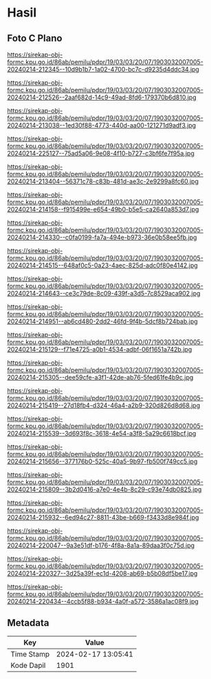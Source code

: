 # Hasil

## Foto C Plano

https://sirekap-obj-formc.kpu.go.id/86ab/pemilu/pdpr/19/03/03/20/07/1903032007005-20240214-212345--10d9b1b7-1a02-4700-bc7c-d9235d4ddc34.jpg

https://sirekap-obj-formc.kpu.go.id/86ab/pemilu/pdpr/19/03/03/20/07/1903032007005-20240214-212526--2aaf682d-14c9-49ad-8fd6-179370b6d810.jpg

https://sirekap-obj-formc.kpu.go.id/86ab/pemilu/pdpr/19/03/03/20/07/1903032007005-20240214-213038--1ed30f88-4773-440d-aa00-121271d9adf3.jpg

https://sirekap-obj-formc.kpu.go.id/86ab/pemilu/pdpr/19/03/03/20/07/1903032007005-20240214-225127--75ad5a06-9e08-4f10-b727-c3bf6fe7f95a.jpg

https://sirekap-obj-formc.kpu.go.id/86ab/pemilu/pdpr/19/03/03/20/07/1903032007005-20240214-213404--56371c78-c83b-481d-ae3c-2e9299a8fc60.jpg

https://sirekap-obj-formc.kpu.go.id/86ab/pemilu/pdpr/19/03/03/20/07/1903032007005-20240214-214158--f915499e-e654-49b0-b5e5-ca2640a853d7.jpg

https://sirekap-obj-formc.kpu.go.id/86ab/pemilu/pdpr/19/03/03/20/07/1903032007005-20240214-214330--c0fa0199-fa7a-494e-b973-36e0b58ee5fb.jpg

https://sirekap-obj-formc.kpu.go.id/86ab/pemilu/pdpr/19/03/03/20/07/1903032007005-20240214-214515--648af0c5-0a23-4aec-825d-adc0f80e4142.jpg

https://sirekap-obj-formc.kpu.go.id/86ab/pemilu/pdpr/19/03/03/20/07/1903032007005-20240214-214643--ce3c79de-8c09-439f-a3d5-7c8529aca902.jpg

https://sirekap-obj-formc.kpu.go.id/86ab/pemilu/pdpr/19/03/03/20/07/1903032007005-20240214-214951--ab6cd480-2dd2-46fd-9f4b-5dcf8b724bab.jpg

https://sirekap-obj-formc.kpu.go.id/86ab/pemilu/pdpr/19/03/03/20/07/1903032007005-20240214-215129--f71e4725-a0b1-4534-adbf-06f1651a742b.jpg

https://sirekap-obj-formc.kpu.go.id/86ab/pemilu/pdpr/19/03/03/20/07/1903032007005-20240214-215305--dee59cfe-a3f1-42de-ab76-5fed61fe4b9c.jpg

https://sirekap-obj-formc.kpu.go.id/86ab/pemilu/pdpr/19/03/03/20/07/1903032007005-20240214-215419--27d18fb4-d324-46a4-a2b9-320d826d8d68.jpg

https://sirekap-obj-formc.kpu.go.id/86ab/pemilu/pdpr/19/03/03/20/07/1903032007005-20240214-215539--3d693f8c-3618-4e54-a3f8-5a29c6618bcf.jpg

https://sirekap-obj-formc.kpu.go.id/86ab/pemilu/pdpr/19/03/03/20/07/1903032007005-20240214-215656--377176b0-525c-40a5-9b97-fb500f749cc5.jpg

https://sirekap-obj-formc.kpu.go.id/86ab/pemilu/pdpr/19/03/03/20/07/1903032007005-20240214-215809--3b2d0416-a7e0-4e4b-8c29-c93e74db0825.jpg

https://sirekap-obj-formc.kpu.go.id/86ab/pemilu/pdpr/19/03/03/20/07/1903032007005-20240214-215932--6ed94c27-8811-43be-b669-f3433d8e984f.jpg

https://sirekap-obj-formc.kpu.go.id/86ab/pemilu/pdpr/19/03/03/20/07/1903032007005-20240214-220047--9a3e51df-b176-4f8a-8a1a-89daa3f0c75d.jpg

https://sirekap-obj-formc.kpu.go.id/86ab/pemilu/pdpr/19/03/03/20/07/1903032007005-20240214-220327--3d25a39f-ec1d-4208-ab69-b5b08df5be17.jpg

https://sirekap-obj-formc.kpu.go.id/86ab/pemilu/pdpr/19/03/03/20/07/1903032007005-20240214-220434--4ccb5f88-b934-4a0f-a572-3586a1ac08f9.jpg


## Metadata

| Key        | Value               |
| ---------- | ------------------- |
| Time Stamp | 2024-02-17 13:05:41 |
| Kode Dapil | 1901                |



